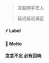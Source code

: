 > 互联网手艺人


> 延迟延迟满足


#### ⚡ Label


#### 🌱 Motto
**念念不忘 必有回响**




<!--
**Gzyjl/Gzyjl** is a ✨ _special_ ✨ repository because its `README.md` (this file) appears on your GitHub profile.

Here are some ideas to get you started:

- 🔭 I’m currently working on ...
- 🌱 I’m currently learning ...
- 👯 I’m looking to collaborate on ...
- 🤔 I’m looking for help with ...
- 💬 Ask me about ...
- 📫 How to reach me: ...
- 😄 Pronouns: ...
- ⚡ Fun fact: ...
-->
